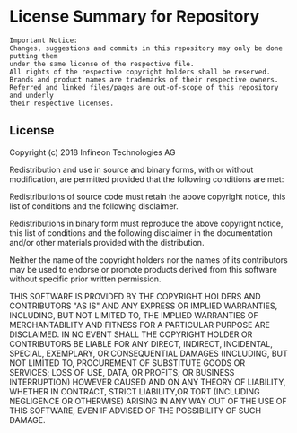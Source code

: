 # License Summary for Repository
```
Important Notice:
Changes, suggestions and commits in this repository may only be done putting them 
under the same license of the respective file.
All rights of the respective copyright holders shall be reserved.
Brands and product names are trademarks of their respective owners.
Referred and linked files/pages are out-of-scope of this repository and underly
their respective licenses.
```
## License

Copyright (c) 2018 Infineon Technologies AG

Redistribution and use in source and binary forms, with or without modification, are permitted provided that the 
following conditions are met:   
                                                                            
Redistributions of source code must retain the above copyright notice, this list of conditions and the following 
disclaimer.                        

Redistributions in binary form must reproduce the above copyright notice, this list of conditions and the following 
disclaimer in the documentation and/or other materials provided with the distribution.                       

Neither the name of the copyright holders nor the names of its contributors may be used to endorse or promote 
products derived from this software without specific prior written permission.                                           
                                                                             
THIS SOFTWARE IS PROVIDED BY THE COPYRIGHT HOLDERS AND CONTRIBUTORS "AS IS" AND ANY EXPRESS OR IMPLIED WARRANTIES, 
INCLUDING, BUT NOT LIMITED TO, THE IMPLIED WARRANTIES OF MERCHANTABILITY AND FITNESS FOR A PARTICULAR PURPOSE ARE  
DISCLAIMED. IN NO EVENT SHALL THE COPYRIGHT HOLDER OR CONTRIBUTORS BE LIABLE  FOR ANY DIRECT, INDIRECT, INCIDENTAL, 
SPECIAL, EXEMPLARY, OR CONSEQUENTIAL DAMAGES (INCLUDING, BUT NOT LIMITED TO, PROCUREMENT OF SUBSTITUTE GOODS OR  
SERVICES; LOSS OF USE, DATA, OR PROFITS; OR BUSINESS INTERRUPTION) HOWEVER CAUSED AND ON ANY THEORY OF LIABILITY, 
WHETHER IN CONTRACT, STRICT LIABILITY,OR TORT (INCLUDING NEGLIGENCE OR OTHERWISE) ARISING IN ANY WAY OUT OF THE USE 
OF THIS SOFTWARE, EVEN IF ADVISED OF THE POSSIBILITY OF SUCH DAMAGE.

 
